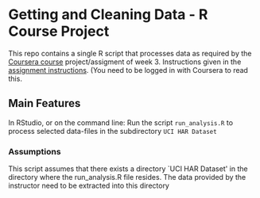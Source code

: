 Getting and Cleaning Data - R Course Project
=======================

This repo contains a single R script that processes data as required by  the [Coursera course][1] project/assigment of week 3.
Instructions given in the [assignment instructions][2]. (You need to be logged in with Coursera to read this.  

Main Features
-------------
In RStudio, or on the command line: Run the script `run_analysis.R` to process selected data-files in the subdirectory `UCI HAR Dataset` 



### Assumptions

This script assumes that there exists a directory `UCI HAR Dataset' in the directory where the run_analysis.R file resides. The data provided by the instructor need to be extracted into this directory 



[1]: https://www.coursera.org/course/getdata
[2]: https://class.coursera.org/getdata-004/human_grading
